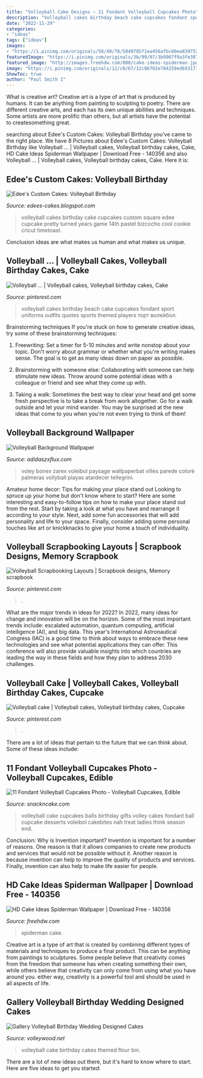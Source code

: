```yaml
---
title: "Volleyball Cake Designs ~ 11 Fondant Volleyball Cupcakes Photo"
description: "Volleyball cakes birthday beach cake cupcakes fondant sport uniforms outfits quotes sports themed players торт волейбол"
date: "2022-11-29"
categories:
- "ideas"
tags: ["ideas"]
images:
- "https://i.pinimg.com/originals/50/49/78/5049785f1ea456afbc60ee839752cb64.jpg"
featuredImage: "https://i.pinimg.com/originals/3b/99/07/3b9907f9a3fe387c21cebac20bc342c5.jpg"
featured_image: "http://images.freehdw.com/800/cake-ideas-spiderman.jpg"
image: "https://i.pinimg.com/originals/12/c0/67/12c06702e784259ed6931718bef39224.jpg"
ShowToc: true
author: "Paul Smith I"
---
```



What is creative art?
Creative art is a type of art that is produced by humans. It can be anything from painting to sculpting to poetry. There are different creative arts, and each has its own unique abilities and techniques. Some artists are more prolific than others, but all artists have the potential to createsomething great.

	

		
searching about Edee&#039;s Custom Cakes: Volleyball Birthday you've came to the right place. We have 8 Pictures about Edee&#039;s Custom Cakes: Volleyball Birthday like Volleyball … | Volleyball cakes, Volleyball birthday cakes, Cake, HD Cake Ideas Spiderman Wallpaper | Download Free - 140356 and also Volleyball … | Volleyball cakes, Volleyball birthday cakes, Cake. Here it is:
		
    
## Edee&#039;s Custom Cakes: Volleyball Birthday

<img loading=lazy src="https://4.bp.blogspot.com/_G1bBIwulBOc/TR_SchXcaeI/AAAAAAAACoM/xb6M_xEuhNo/s1600/birthday%2Bparty%2Bchristmas%2B2010%2B004.JPG" onerror="this.onerror=null;this.src='https://tse3.mm.bing.net/th?id=OIP.-0KL-gOepvvmW5vXMbNUQgHaFj&amp;pid=15.1';" alt="Edee&#039;s Custom Cakes: Volleyball Birthday">

_Source: edees-cakes.blogspot.com_

>volleyball cakes birthday cake cupcakes custom square edee cupcake pretty turned years game 14th pastel bizcocho cool cookie cricut timetoast. 

	

Conclusion
ideas are what makes us human and what makes us unique.

    
## Volleyball … | Volleyball Cakes, Volleyball Birthday Cakes, Cake

<img loading=lazy src="https://i.pinimg.com/originals/b8/bc/d8/b8bcd80ee4500cf84b7275390663e0a8.jpg" onerror="this.onerror=null;this.src='https://tse2.mm.bing.net/th?id=OIP.kLoJeib4dd19qi6kWZIyxwHaJ4&amp;pid=15.1';" alt="Volleyball … | Volleyball cakes, Volleyball birthday cakes, Cake">

_Source: pinterest.com_

>volleyball cakes birthday beach cake cupcakes fondant sport uniforms outfits quotes sports themed players торт волейбол. 

	

Brainstorming techniques
If you're stuck on how to generate creative ideas, try some of these brainstorming techniques:
1. Freewriting: Set a timer for 5-10 minutes and write nonstop about your topic. Don't worry about grammar or whether what you're writing makes sense. The goal is to get as many ideas down on paper as possible.

2. Brainstorming with someone else: Collaborating with someone can help stimulate new ideas. Throw around some potential ideas with a colleague or friend and see what they come up with.

3. Taking a walk: Sometimes the best way to clear your head and get some fresh perspective is to take a break from work altogether. Go for a walk outside and let your mind wander. You may be surprised at the new ideas that come to you when you're not even trying to think of them!

    
## Volleyball Background Wallpaper

<img loading=lazy src="https://i.pinimg.com/originals/50/49/78/5049785f1ea456afbc60ee839752cb64.jpg" onerror="this.onerror=null;this.src='https://tse2.mm.bing.net/th?id=OIP.1P60lA2zVKjuVB8ST_TPUAHaLH&amp;pid=15.1';" alt="Volleyball Background Wallpaper">

_Source: adidaszxflux.com_

>voley bonex zarex voleibol paysage wallpaperbat villes parede coloré palmeras vollyball playas atardecer tellegrini. 

	

Amateur home decor: Tips for making your place stand out
Looking to spruce up your home but don't know where to start? Here are some interesting and easy-to-follow tips on how to make your place stand out from the rest. Start by taking a look at what you have and rearrange it according to your style. Next, add some fun accessories that will add personality and life to your space. Finally, consider adding some personal touches like art or knickknacks to give your home a touch of individuality.

    
## Volleyball Scrapbooking Layouts | Scrapbook Designs, Memory Scrapbook

<img loading=lazy src="https://i.pinimg.com/originals/12/c0/67/12c06702e784259ed6931718bef39224.jpg" onerror="this.onerror=null;this.src='https://tse2.mm.bing.net/th?id=OIP.5TiRH-dKLC-M8Wt7nNX5YAHaHa&amp;pid=15.1';" alt="Volleyball Scrapbooking Layouts | Scrapbook designs, Memory scrapbook">

_Source: pinterest.com_

>. 

	

What are the major trends in ideas for 2022?
In 2022, many ideas for change and innovation will be on the horizon. Some of the most important trends include: escalated automation, quantum computing, artificial intelligence (AI), and big data. 
This year's International Astronautical Congress (IAC) is a good time to think about ways to embrace these new technologies and see what potential applications they can offer. This conference will also provide valuable insights into which countries are leading the way in these fields and how they plan to address 2030 challenges.

    
## Volleyball Cake | Volleyball Cakes, Volleyball Birthday Cakes, Cupcake

<img loading=lazy src="https://i.pinimg.com/originals/3b/99/07/3b9907f9a3fe387c21cebac20bc342c5.jpg" onerror="this.onerror=null;this.src='https://tse4.mm.bing.net/th?id=OIP.3pQpQKk-nOHyy21nDBMG6QHaJ4&amp;pid=15.1';" alt="Volleyball cake | Volleyball cakes, Volleyball birthday cakes, Cupcake">

_Source: pinterest.com_

>. 

	

There are a lot of ideas that pertain to the future that we can think about. Some of these ideas include: 

    
## 11 Fondant Volleyball Cupcakes Photo - Volleyball Cupcakes, Edible

<img loading=lazy src="https://www.snackncake.com/postpic/2018/08/volleyball-cake-balls_589998.jpg" onerror="this.onerror=null;this.src='https://tse2.mm.bing.net/th?id=OIP.DC55oOafEN0nUeAx1XAKdgHaHa&amp;pid=15.1';" alt="11 Fondant Volleyball Cupcakes Photo - Volleyball Cupcakes, Edible">

_Source: snackncake.com_

>volleyball cake cupcakes balls birthday gifts volley cakes fondant ball cupcake desserts voleibol cakebites nah treat ladies think season end. 

	

Conclusion: Why is Invention important?
Invention is important for a number of reasons. One reason is that it allows companies to create new products and services that would not be possible without it. Another reason is because invention can help to improve the quality of products and services. Finally, invention can also help to make life easier for people.

    
## HD Cake Ideas Spiderman Wallpaper | Download Free - 140356

<img loading=lazy src="http://images.freehdw.com/800/cake-ideas-spiderman.jpg" onerror="this.onerror=null;this.src='https://tse2.mm.bing.net/th?id=OIP.w7lSbDT_FRghLaQ_tjjNjAHaFj&amp;pid=15.1';" alt="HD Cake Ideas Spiderman Wallpaper | Download Free - 140356">

_Source: freehdw.com_

>spiderman cake. 

	

Creative art is a type of art that is created by combining different types of materials and techniques to produce a final product. This can be anything from paintings to sculptures. Some people believe that creativity comes from the freedom that someone has when creating something their own, while others believe that creativity can only come from using what you have around you. either way, creativity is a powerful tool and should be used in all aspects of life.

    
## Gallery Volleyball Birthday Wedding Designed Cakes

<img loading=lazy src="http://www.volleywood.net/wp-content/uploads/2013/04/cake-12.jpg" onerror="this.onerror=null;this.src='https://tse1.mm.bing.net/th?id=OIP.SV8gj_08wVvqSICuMEGiCwHaLG&amp;pid=15.1';" alt="Gallery Volleyball Birthday Wedding Designed Cakes">

_Source: volleywood.net_

>volleyball cake birthday cakes themed flour bin. 

	

There are a lot of new ideas out there, but it's hard to know where to start. Here are five ideas to get you started: 

